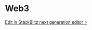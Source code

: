 # Web3

[Edit in StackBlitz next generation editor ⚡️](https://stackblitz.com/~/github.com/TheAvatarMe/Web3)